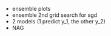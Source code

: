 - ensemble plots
- ensemble 2nd grid search for sgd
- 2 models (1 predict y_1, the other y_2)
- NAG
